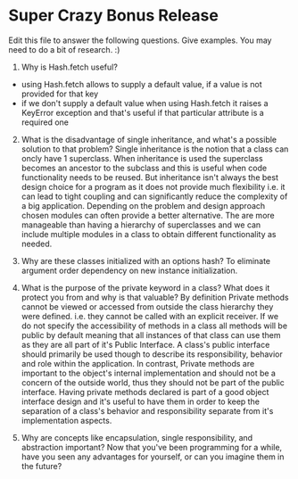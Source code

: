 # Super Crazy Bonus Release

Edit this file to answer the following questions. Give examples. You may need to do a bit of research. :)

1. Why is Hash.fetch useful?
- using Hash.fetch allows to supply a default value, if a value is not provided for that key
- if we don't supply a default value when using Hash.fetch it raises a KeyError exception and that's useful if that particular attribute is a required one

2. What is the disadvantage of single inheritance, and what's a possible solution to that problem?
Single inheritance is the notion that a class can oncly have 1 superclass. When inheritance is used the superclass becomes an ancestor to the subclass and this is useful when code functionality needs to be reused. But inheritance isn't always the best design choice for a program as it does not provide much flexibility i.e. it can lead to tight coupling and can significantly reduce the complexity of a big application. Depending on the problem and design approach chosen modules can often provide a better alternative. The are more manageable than having a hierarchy of superclasses and we can include multiple modules in a class to obtain different functionality as needed.

3. Why are these classes initialized with an options hash?
To eliminate argument order dependency on new instance initialization.

4. What is the purpose of the private keyword in a class? What does it protect you from and why is that valuable?
By definition Private methods cannot be viewed or accessed from outside the class hierarchy they were defined. i.e. they cannot be called with an explicit receiver. If we do not specify the accessibility of methods in a class all methods will be public by default meaning that all instances of that class can use them as they are all part of it's Public Interface. A class's public interface should primarily be used though to describe its responsibility, behavior and role within the application. In contrast, Private methods are important to the object's internal implementation and should not be a concern of the outside world, thus they should not be part of the public interface. 
Having private methods declared is part of a good object interface design and it's useful to have them in order to keep the separation of a class's behavior and responsibility separate from it's implementation aspects.

5. Why are concepts like encapsulation, single responsibility, and abstraction important? Now that you've been programming for a while, have you seen any advantages for yourself, or can you imagine them in the future?
